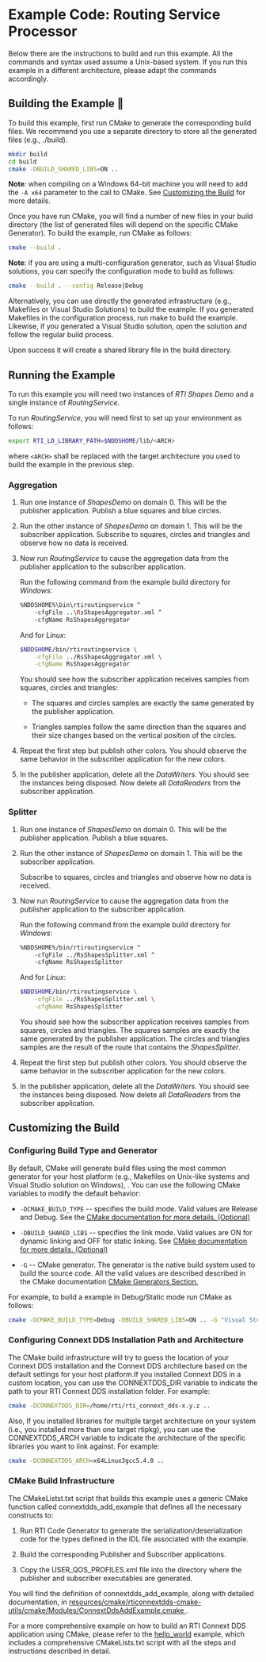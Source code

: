 # Example Code: Routing Service Processor

Below there are the instructions to build and run this example. All the commands
and syntax used assume a Unix-based system. If you run this example in a
different architecture, please adapt the commands accordingly.

## Building the Example :wrench:

To build this example, first run CMake to generate the corresponding build
files. We recommend you use a separate directory to store all the generated
files (e.g., ./build).

```sh
mkdir build
cd build
cmake -DBUILD_SHARED_LIBS=ON ..
```

**Note**: when compiling on a Windows 64-bit machine you will need to add the
`-A x64` parameter to the call to CMake. See
[Customizing the Build](#customizing-the-build) for more details.

Once you have run CMake, you will find a number of new files in your build
directory (the list of generated files will depend on the specific CMake
Generator). To build the example, run CMake as follows:

```sh
cmake --build .
```

**Note**: if you are using a multi-configuration generator, such as Visual
Studio solutions, you can specify the configuration mode to build as follows:

```sh
cmake --build . --config Release|Debug
```

Alternatively, you can use directly the generated infrastructure (e.g.,
Makefiles or Visual Studio Solutions) to build the example. If you generated
Makefiles in the configuration process, run make to build the example. Likewise,
if you generated a Visual Studio solution, open the solution and follow the
regular build process.

Upon success it will create a shared library file in the build directory.

## Running the Example

To run this example you will need two instances of *RTI Shapes Demo* and a
single instance of *RoutingService*.

To run *RoutingService*, you will need first to set up your environment as
follows:

```sh
export RTI_LD_LIBRARY_PATH=$NDDSHOME/lib/<ARCH>
```

where `<ARCH>` shall be replaced with the target architecture you used to build
the example in the previous step.

### Aggregation

1.  Run one instance of *ShapesDemo* on domain 0. This will be the publisher
    application. Publish a blue squares and blue circles.

2.  Run the other instance of *ShapesDemo* on domain 1. This will be the
    subscriber application. Subscribe to squares, circles and triangles and
    observe how no data is received.

3.  Now run *RoutingService* to cause the aggregation data from the publisher
    application to the subscriber application.

    Run the following command from the example build directory for *Windows*:

    ```sh
    %NDDSHOME%\bin\rtiroutingservice ^
        -cfgFile ..\RsShapesAggregator.xml ^
        -cfgName RsShapesAggregator
    ```

    And for *Linux*:

    ```sh
    $NDDSHOME/bin/rtiroutingservice \
        -cfgFile ../RsShapesAggregator.xml \
        -cfgName RsShapesAggregator
    ```

    You should see how the subscriber application receives samples from squares,
    circles and triangles:

    -   The squares and circles samples are exactly the same generated by the
      publisher application.

    -   Triangles samples follow the same direction than the squares and their
      size changes based on the vertical position of the circles.

4.  Repeat the first step but publish other colors. You should observe the same
    behavior in the subscriber application for the new colors.

5.  In the publisher application, delete all the *DataWriters*. You should see
    the instances being disposed. Now delete all *DataReaders* from the
    subscriber application.

### Splitter

1.  Run one instance of *ShapesDemo* on domain 0. This will be the publisher
    application. Publish a blue squares.

2.  Run the other instance of *ShapesDemo* on domain 1. This will be the
    subscriber application.

    Subscribe to squares, circles and triangles and observe how no data is
    received.

3.  Now run *RoutingService* to cause the aggregation data from the publisher
    application to the subscriber application.

    Run the following command from the example build directory for *Windows*:

    ```sh
    %NDDSHOME%/bin/rtiroutingservice ^
        -cfgFile ../RsShapesSplitter.xml ^
        -cfgName RsShapesSplitter
    ```

    And for *Linux*:

    ```sh
    $NDDSHOME/bin/rtiroutingservice \
        -cfgFile ../RsShapesSplitter.xml \
        -cfgName RsShapesSplitter
    ```

    You should see how the subscriber application receives samples from squares,
    circles and triangles. The squares samples are exactly the same generated by
    the publisher application. The circles and triangles samples are the result
    of the route that contains the *ShapesSplitter*.

4.  Repeat the first step but publish other colors. You should observe the same
    behavior in the subscriber application for the new colors.

5.  In the publisher application, delete all the *DataWriters*. You should see
    the instances being disposed. Now delete all *DataReaders* from the
    subscriber application.

## Customizing the Build

### Configuring Build Type and Generator

By default, CMake will generate build files using the most common generator for
your host platform (e.g., Makefiles on Unix-like systems and Visual Studio
solution on Windows), \. You can use the following CMake variables to modify the
default behavior:

-   `-DCMAKE_BUILD_TYPE` -- specifies the build mode. Valid values are Release
    and Debug. See the [CMake documentation for more details.
    (Optional)](https://cmake.org/cmake/help/latest/variable/CMAKE_BUILD_TYPE.html)

-   `-DBUILD_SHARED_LIBS` -- specifies the link mode. Valid values are ON for
    dynamic linking and OFF for static linking. See [CMake documentation for
    more details.
    (Optional)](https://cmake.org/cmake/help/latest/variable/BUILD_SHARED_LIBS.html)

-   `-G` -- CMake generator. The generator is the native build system used to
    build the source code. All the valid values are described described in the
    CMake documentation [CMake Generators
    Section.](https://cmake.org/cmake/help/latest/manual/cmake-generators.7.html)

For example, to build a example in Debug/Static mode run CMake as follows:

```sh
cmake -DCMAKE_BUILD_TYPE=Debug -DBUILD_SHARED_LIBS=ON .. -G "Visual Studio 15 2017" -A x64
```

### Configuring Connext DDS Installation Path and Architecture

The CMake build infrastructure will try to guess the location of your Connext
DDS installation and the Connext DDS architecture based on the default settings
for your host platform.If you installed Connext DDS in a custom location, you
can use the CONNEXTDDS_DIR variable to indicate the path to your RTI Connext DDS
installation folder. For example:

```sh
cmake -DCONNEXTDDS_DIR=/home/rti/rti_connext_dds-x.y.z ..
```

Also, If you installed libraries for multiple target architecture on your system
(i.e., you installed more than one target rtipkg), you can use the
CONNEXTDDS_ARCH variable to indicate the architecture of the specific libraries
you want to link against. For example:

```sh
cmake -DCONNEXTDDS_ARCH=x64Linux3gcc5.4.0 ..
```

### CMake Build Infrastructure

The CMakeListst.txt script that builds this example uses a generic CMake
function called connextdds_add_example that defines all the necessary constructs
to:

1.  Run RTI Code Generator to generate the serialization/deserialization code
    for the types defined in the IDL file associated with the example.

2.  Build the corresponding Publisher and Subscriber applications.

3.  Copy the USER_QOS_PROFILES.xml file into the directory where the publisher
    and subscriber executables are generated.

You will find the definition of connextdds_add_example, along with detailed
documentation, in
[resources/cmake/rticonnextdds-cmake-utils/cmake/Modules/ConnextDdsAddExample.cmake
](../../../../resources/cmake/rticonnextdds-cmake-utils/cmake/Modules/ConnextDdsAddExample.cmake).

For a more comprehensive example on how to build an RTI Connext DDS application
using CMake, please refer to the
[hello_world](../../../connext_dds/build_systems/cmake/) example, which includes
a comprehensive CMakeLists.txt script with all the steps and instructions
described in detail.
